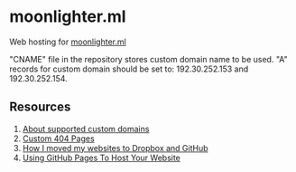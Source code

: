 # moonlighter.ml
Web hosting for [moonlighter.ml](http://moonlighter.ml/)

"CNAME" file in the repository stores custom domain name to be used. "A" records for custom domain should be set to: 192.30.252.153 and 192.30.252.154.

## Resources
1. [About supported custom domains](https://help.github.com/articles/about-supported-custom-domains/)
2. [Custom 404 Pages](https://help.github.com/articles/custom-404-pages/)
3. [How I moved my websites to Dropbox and GitHub](http://alexcican.com/post/guide-hosting-website-dropbox-github/)
4. [Using GitHub Pages To Host Your Website](http://blog.teamtreehouse.com/using-github-pages-to-host-your-website)
